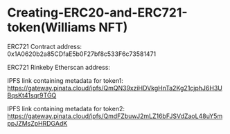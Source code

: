 # Creating-ERC20-and-ERC721-token(Williams NFT)

ERC721 Contract address: 0x1A0620b2a85CDfaE5b0F27bf8c533F6c73581471

ERC721 Rinkeby Etherscan address: 

IPFS link containing metadata for token1: https://gateway.pinata.cloud/ipfs/QmQN39xziHDVkgHnTa2Kg21cjphJ6H3UBqsKt41sqr9TGQ
 
IPFS link containing metadata for token2: https://gateway.pinata.cloud/ipfs/QmdFZbuwJ2mLZ16bFJSVdZaoL48uY5mppJZMsZpHRDGAdK

